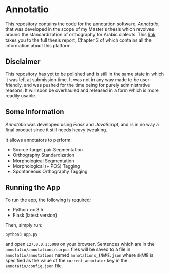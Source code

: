 # Annotatio

This repository contains the code for the annotation software, *Annotatio*, that was developed in the scope of my Master's thesis which revolves around the standardization of orthography for Arabic dialects. This [link](https://drive.google.com/file/d/1VA4PZ1UKKQmpJXi0JYkh8miuOsNMDk-U/view?usp=sharing) takes you to the full thesis report, Chapter 3 of which contains all the information about this platform.

## Disclaimer
This repository has yet to be polished and is still in the same state in which it was left at submission time. It was not in any way made to be user-friendly, and was pushed for the time being for purely administrative reasons. It will soon be overhauled and released in a form which is more readily usable.

## Some Information
*Annotatio* was developed using *Flask* and *JavaScript*, and is in no way a final product since it still needs heavy tweaking.

It allows annotators to perform:
- Source-target pair Segmentation
- Orthography Standardization
- Morphological Segmentation
- Morphological (+ POS) Tagging
- Spontaneous Orthography Tagging

## Running the App
To run the app, the following is required:

- Python >= 3.5
- Flask (latest version)

Then, simply run:

    python3 app.py

and open `127.0.0.1:5000` on your browser. Sentences which are in the `annotatio/annotations/corpus` files will be saved to a file in `annotatio/annotations` named `annotations_$NAME.json` where `$NAME` is specified as the value of the `current_annotator` key in the `annotatio/config.json` file.